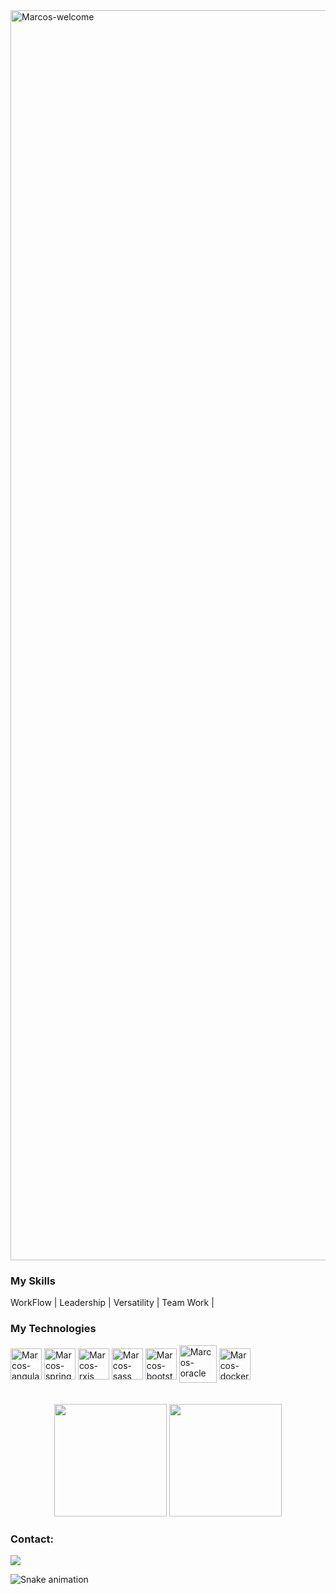 <img title="Marcos-welcome" src="https://github.com/marcs-tt/animation.svg/blob/master/readme.svg" alt="Marcos-welcome" align="center" height="" width="2000">

<h3>My Skills</h3>
<div styleisplay: inline_block">
 <p> WorkFlow | Leadership | Versatility | Team Work | </p>
<h3>My Technologies</h3>
<div style="display: inline_block">    
     <img align="center" alt="Marcos-angular" height="50" width="50" src="https://cdn.jsdelivr.net/gh/devicons/devicon@latest/icons/angular/angular-original.svg">   
    <img align="center" alt="Marcos-springboot" height="50" width="50" src="https://cdn.jsdelivr.net/gh/devicons/devicon@latest/icons/spring/spring-original.svg">
    <img align="center" alt="Marcos-rxjs" height="50" width="50" src="https://cdn.jsdelivr.net/gh/devicons/devicon@latest/icons/rxjs/rxjs-original.svg">
    <img align="center" alt="Marcos-sass" height="50" width="50" src="https://cdn.jsdelivr.net/gh/devicons/devicon@latest/icons/sass/sass-original.svg">
    <img align="center" alt="Marcos-bootstrap" height="50" width="50" src="https://cdn.jsdelivr.net/gh/devicons/devicon@latest/icons/bootstrap/bootstrap-original.svg">
    <img align="center" alt="Marcos-oracle" height="60" width="60" src="https://cdn.jsdelivr.net/gh/devicons/devicon@latest/icons/oracle/oracle-original.svg">
    <img align="center" alt="Marcos-docker" height="50" width="50" src="https://cdn.jsdelivr.net/gh/devicons/devicon@latest/icons/docker/docker-original.svg">
</div>
</br></br>

<div align="center">
  <img height="180em" src="https://github-readme-stats.vercel.app/api?username=marcs-tt&show_icons=true&theme=dracula&include_all_commits=true&count_private=true"/>
  <img height="180em" src="https://github-readme-stats.vercel.app/api/top-langs/?username=marcs-tt&layout=compact&langs_count=7&theme=dracula"/>
</div>

<div>
    <h3 style="text-align: left;">Contact:</h3>
    <a href="https://www.linkedin.com/in/marcs-tt/" target="_blank"><img src="https://img.shields.io/badge/-LinkedIn-%230077B5?style=for-the-badge&logo=linkedin&logoColor=white" target="_blank"></a>
</div>

  ![Snake animation](https://github.com/marcs-tt/marcs-tt/blob/output/github-contribution-grid-snake.svg "Snake animation")


